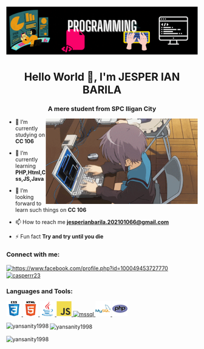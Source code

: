 <p align="center">
<img alt="Programming" src="Header.gif">
</p>

<h1 align="center">Hello World 🤗, I'm JESPER IAN BARILA</h1>
<h3 align="center">A mere student from SPC Iligan City</h3>

<img align="right" src="right.gif" width=400px>

- 🔭 I’m currently studying on **CC 106**

- 🌱 I’m currently learning **PHP,Html,Css,JS,Java**

- 👯 I’m looking forward to learn such things on **CC 106**

- 📫 How to reach me **jesperianbarila.202101066@gmail.com**

- ⚡ Fun fact **Try and try until you die**

<h3 align="left">Connect with me:</h3>
<p align="left">
<a href="https://fb.com/https://www.facebook.com/profile.php?id=100049453727770" target="blank"><img align="center" src="https://raw.githubusercontent.com/rahuldkjain/github-profile-readme-generator/master/src/images/icons/Social/facebook.svg" alt="https://www.facebook.com/profile.php?id=100049453727770" height="30" width="40" /></a>
<a href="https://instagram.com/casperrr23" target="blank"><img align="center" src="https://raw.githubusercontent.com/rahuldkjain/github-profile-readme-generator/master/src/images/icons/Social/instagram.svg" alt="casperrr23" height="30" width="40" /></a>
</p>

<h3 align="left">Languages and Tools:</h3>
<p align="left"> <a href="https://www.w3schools.com/css/" target="_blank" rel="noreferrer"> <img src="https://raw.githubusercontent.com/devicons/devicon/master/icons/css3/css3-original-wordmark.svg" alt="css3" width="40" height="40"/> </a> <a href="https://www.w3.org/html/" target="_blank" rel="noreferrer"> <img src="https://raw.githubusercontent.com/devicons/devicon/master/icons/html5/html5-original-wordmark.svg" alt="html5" width="40" height="40"/> </a> <a href="https://www.java.com" target="_blank" rel="noreferrer"> <img src="https://raw.githubusercontent.com/devicons/devicon/master/icons/java/java-original.svg" alt="java" width="40" height="40"/> </a> <a href="https://developer.mozilla.org/en-US/docs/Web/JavaScript" target="_blank" rel="noreferrer"> <img src="https://raw.githubusercontent.com/devicons/devicon/master/icons/javascript/javascript-original.svg" alt="javascript" width="40" height="40"/> </a> <a href="https://www.microsoft.com/en-us/sql-server" target="_blank" rel="noreferrer"> <img src="https://www.svgrepo.com/show/303229/microsoft-sql-server-logo.svg" alt="mssql" width="40" height="40"/> </a> <a href="https://www.mysql.com/" target="_blank" rel="noreferrer"> <img src="https://raw.githubusercontent.com/devicons/devicon/master/icons/mysql/mysql-original-wordmark.svg" alt="mysql" width="40" height="40"/> </a> <a href="https://www.php.net" target="_blank" rel="noreferrer"> <img src="https://raw.githubusercontent.com/devicons/devicon/master/icons/php/php-original.svg" alt="php" width="40" height="40"/> </a> </p>

<p><img align="left" src="https://github-readme-stats.vercel.app/api/top-langs?username=yansanity1998&show_icons=true&locale=en&layout=compact" alt="yansanity1998" /></p>

<p>&nbsp;<img align="center" src="https://github-readme-stats.vercel.app/api?username=yansanity1998&show_icons=true&locale=en" alt="yansanity1998" /></p>

<p><img align="center" src="https://github-readme-streak-stats.herokuapp.com/?user=yansanity1998&" alt="yansanity1998" /></p>
